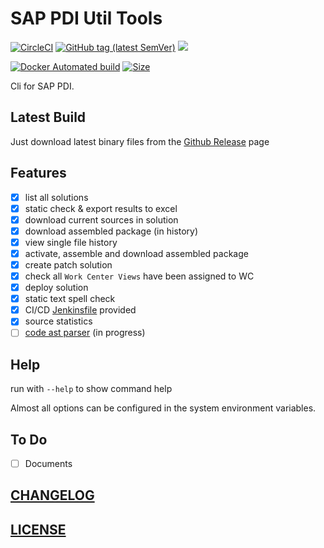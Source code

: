 # SAP PDI Util Tools

[![CircleCI](https://circleci.com/gh/Soontao/pdi-util.svg?style=shield)](https://circleci.com/gh/Soontao/pdi-util)
[![GitHub tag (latest SemVer)](https://img.shields.io/github/tag/Soontao/pdi-util.svg)](https://github.com/Soontao/pdi-util/releases)
[![](https://godoc.org/github.com/Soontao/pdi-util?status.svg)](http://godoc.org/github.com/Soontao/pdi-util)

[![Docker Automated build](https://img.shields.io/docker/cloud/automated/theosun/pdiutil.svg)](https://cloud.docker.com/repository/docker/theosun/pdiutil)
[![Size](https://shields.beevelop.com/docker/image/image-size/theosun/pdiutil/latest.svg?style=flat-square)](https://cloud.docker.com/repository/docker/theosun/pdiutil)

Cli for SAP PDI.

## Latest Build

Just download latest binary files from the [Github Release](https://github.com/Soontao/pdi-util/releases) page

## Features

* [x] list all solutions
* [x] static check & export results to excel
* [x] download current sources in solution
* [x] download assembled package (in history)
* [x] view single file history
* [x] activate, assemble and download assembled package
* [x] create patch solution
* [x] check all `Work Center Views` have been assigned to WC
* [x] deploy solution
* [x] static text spell check
* [x] CI/CD [Jenkinsfile](./jenkins) provided
* [x] source statistics
* [ ] [code ast parser](./ast) (in progress)

## Help

run with `--help` to show command help

Almost all options can be configured in the system environment variables.

## To Do

* [ ] Documents

## [CHANGELOG](./CHANGELOG.md)

## [LICENSE](./LICENSE)
